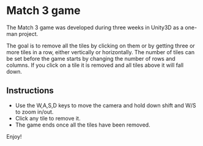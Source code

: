 # Match 3 game

The Match 3 game was developed during three weeks in Unity3D as a one-man project.

The goal is to remove all the tiles by clicking on them or by getting three or more tiles in a row, either vertically or horizontally. The number of tiles can be set before the game starts by changing the number of rows and columns. If you click on a tile it is removed and all tiles above it will fall down.

## Instructions

- Use the W,A,S,D keys to move the camera and hold down shift and W/S to zoom in/out.
- Click any tile to remove it. 
- The game ends once all the tiles have been removed.

Enjoy!
